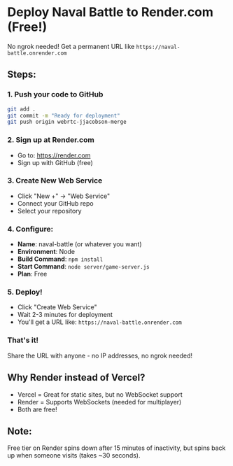 # Deploy Naval Battle to Render.com (Free!)

No ngrok needed! Get a permanent URL like `https://naval-battle.onrender.com`

## Steps:

### 1. Push your code to GitHub
```bash
git add .
git commit -m "Ready for deployment"
git push origin webrtc-jjacobson-merge
```

### 2. Sign up at Render.com
- Go to: https://render.com
- Sign up with GitHub (free)

### 3. Create New Web Service
- Click "New +" → "Web Service"
- Connect your GitHub repo
- Select your repository

### 4. Configure:
- **Name**: naval-battle (or whatever you want)
- **Environment**: Node
- **Build Command**: `npm install`
- **Start Command**: `node server/game-server.js`
- **Plan**: Free

### 5. Deploy!
- Click "Create Web Service"
- Wait 2-3 minutes for deployment
- You'll get a URL like: `https://naval-battle.onrender.com`

### That's it! 
Share the URL with anyone - no IP addresses, no ngrok needed!

## Why Render instead of Vercel?
- Vercel = Great for static sites, but no WebSocket support
- Render = Supports WebSockets (needed for multiplayer)
- Both are free!

## Note:
Free tier on Render spins down after 15 minutes of inactivity, but spins back up when someone visits (takes ~30 seconds).